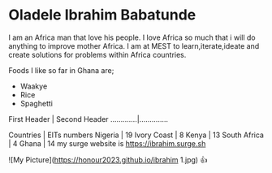 # Oladele Ibrahim Babatunde
I am an Africa man that love his people. I love Africa so much that i will do anything to improve mother Africa. I am at MEST to learn,iterate,ideate and create solutions for problems within Africa countries.

 Foods I like so far in Ghana are;
* Waakye
* Rice
* Spaghetti

First Header | Second Header
.............|..............

Countries | EITs  numbers
Nigeria | 19
Ivory Coast | 8
Kenya | 13
South Africa | 4
Ghana | 14
my surge website is https://ibrahim.surge.sh



![My Picture](https://honour2023.github.io/ibrahim 1.jpg)
:+1:



